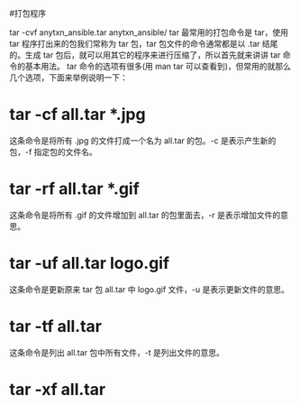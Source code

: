 #打包程序

tar -cvf anytxn_ansible.tar anytxn_ansible/
tar
最常用的打包命令是 tar，使用 tar 程序打出来的包我们常称为 tar 包，tar 包文件的命令通常都是以 .tar 结尾的。生成 tar 包后，就可以用其它的程序来进行压缩了，所以首先就来讲讲 tar 命令的基本用法。
tar 命令的选项有很多(用 man tar 可以查看到)，但常用的就那么几个选项，下面来举例说明一下：
# tar -cf all.tar *.jpg
这条命令是将所有 .jpg 的文件打成一个名为 all.tar 的包。-c 是表示产生新的包，-f 指定包的文件名。
# tar -rf all.tar *.gif
这条命令是将所有 .gif 的文件增加到 all.tar 的包里面去，-r 是表示增加文件的意思。
# tar -uf all.tar logo.gif
这条命令是更新原来 tar 包 all.tar 中 logo.gif 文件，-u 是表示更新文件的意思。
# tar -tf all.tar
这条命令是列出 all.tar 包中所有文件，-t 是列出文件的意思。
# tar -xf all.tar




